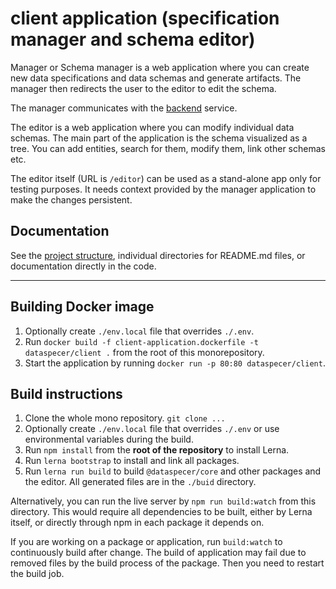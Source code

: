 # client application (specification manager and schema editor)

Manager or Schema manager is a web application where you can create new data specifications and data schemas and generate artifacts. The manager then redirects the user to the editor to edit the schema.

The manager communicates with the [backend](../../services/backend) service.

The editor is a web application where you can modify individual data schemas. The main part of the application is the schema visualized as a tree. You can add entities, search for them, modify them, link other schemas etc.

The editor itself (URL is `/editor`) can be used as a stand-alone app only for testing purposes. It needs context provided by the manager application to make the changes persistent.

## Documentation

See the [project structure](documentation/2022-04-21-project-structure.md), individual directories for README.md files, or documentation directly in the code.

---

## Building Docker image

1. Optionally create `./env.local` file that overrides `./.env`.
2. Run `docker build -f client-application.dockerfile -t dataspecer/client .` from the root of this monorepository.
3. Start the application by running `docker run -p 80:80 dataspecer/client`.

## Build instructions

1. Clone the whole mono repository. `git clone ...`
2. Optionally create `./env.local` file that overrides `./.env` or use environmental variables during the build.
3. Run `npm install` from the **root of the repository** to install Lerna.
4. Run `lerna bootstrap` to install and link all packages.
5. Run `lerna run build` to build `@dataspecer/core` and other packages and the editor. All generated files are in the `./buid` directory.

Alternatively, you can run the live server by `npm run build:watch` from this directory. This would require all dependencies to be built, either by Lerna itself, or directly through npm in each package it depends on.

If you are working on a package or application, run `build:watch` to continuously build after change. The build of application may fail due to removed files by the build process of the package. Then you need to restart the build job.
